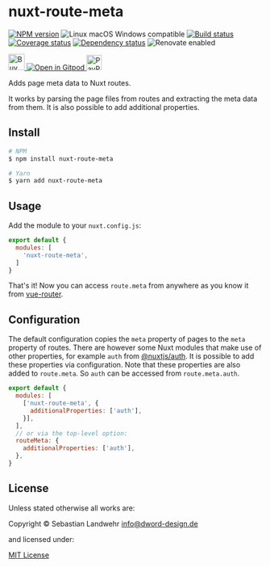 <!-- TITLE/ -->
# nuxt-route-meta
<!-- /TITLE -->

<!-- BADGES/ -->
[![NPM version](https://img.shields.io/npm/v/nuxt-route-meta.svg)](https://npmjs.org/package/nuxt-route-meta)
![Linux macOS Windows compatible](https://img.shields.io/badge/os-linux%20%7C%C2%A0macos%20%7C%C2%A0windows-blue)
[![Build status](https://img.shields.io/github/workflow/status/dword-design/nuxt-route-meta/build)](https://github.com/dword-design/nuxt-route-meta/actions)
[![Coverage status](https://img.shields.io/coveralls/dword-design/nuxt-route-meta)](https://coveralls.io/github/dword-design/nuxt-route-meta)
[![Dependency status](https://img.shields.io/david/dword-design/nuxt-route-meta)](https://david-dm.org/dword-design/nuxt-route-meta)
![Renovate enabled](https://img.shields.io/badge/renovate-enabled-brightgreen)

<a href="https://www.buymeacoffee.com/dword">
  <img
    src="https://www.buymeacoffee.com/assets/img/guidelines/download-assets-sm-2.svg"
    alt="Buy Me a Coffee"
    height="32"
  >
</a><a href="https://gitpod.io/#https://github.com/dword-design/nuxt-route-meta">
  <img src="https://gitpod.io/button/open-in-gitpod.svg" alt="Open in Gitpod">
</a>
<a href="https://paypal.me/SebastianLandwehr">
  <img
    src="https://upload.wikimedia.org/wikipedia/commons/b/b5/PayPal.svg"
    alt="PayPal"
    height="30"
  >
</a>
<!-- /BADGES -->

<!-- DESCRIPTION/ -->
Adds page meta data to Nuxt routes.
<!-- /DESCRIPTION -->

It works by parsing the page files from routes and extracting the meta data from them. It is also possible to add additional properties.

<!-- INSTALL/ -->
## Install

```bash
# NPM
$ npm install nuxt-route-meta

# Yarn
$ yarn add nuxt-route-meta
```
<!-- /INSTALL -->

## Usage

Add the module to your `nuxt.config.js`:

```js
export default {
  modules: [
    'nuxt-route-meta',
  ]
}
```

That's it! Now you can access `route.meta` from anywhere as you know it from [vue-router](https://www.npmjs.com/package/vue-router).

## Configuration

The default configuration copies the `meta` property of pages to the `meta` property of routes. There are however some Nuxt modules that make use of other properties, for example `auth` from [@nuxtjs/auth](https://www.npmjs.com/package/@nuxtjs/auth). It is possible to add these properties via configuration. Note that these properties are also added to `route.meta`. So `auth` can be accessed from `route.meta.auth`.

```js
export default {
  modules: [
    ['nuxt-route-meta', {
      additionalProperties: ['auth'],
    }],
  ],
  // or via the top-level option:
  routeMeta: {
    additionalProperties: ['auth'],
  },
}
```

<!-- LICENSE/ -->
## License

Unless stated otherwise all works are:

Copyright &copy; Sebastian Landwehr <info@dword-design.de>

and licensed under:

[MIT License](https://opensource.org/licenses/MIT)
<!-- /LICENSE -->
